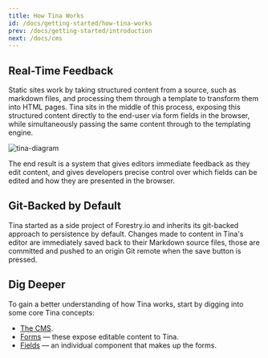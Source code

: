 ```yaml
---
title: How Tina Works
id: /docs/getting-started/how-tina-works
prev: /docs/getting-started/introduction
next: /docs/cms
---
```


## Real-Time Feedback

Static sites work by taking structured content from a source, such as markdown files, and processing them through a template to transform them into HTML pages. Tina sits in the middle of this process, exposing this structured content directly to the end-user via form fields in the browser, while simultaneously passing the same content through to the templating engine.

![tina-diagram](/img/how_tina_works_asset.png)

The end result is a system that gives editors immediate feedback as they edit content, and gives developers precise control over which fields can be edited and how they are presented in the browser.

## Git-Backed by Default

Tina started as a side project of Forestry.io and inherits its git-backed approach to persistence by default. Changes made to content in Tina's editor are immediately saved back to their Markdown source files, those are committed and pushed to an origin Git remote when the save button is pressed.

## Dig Deeper

To gain a better understanding of how Tina works, start by digging into some core Tina concepts:

- [The CMS](https://tinacms.org/docs/cms).
- [Forms](https://tinacms.org/docs/plugins/forms) — these expose editable content to Tina.
- [Fields](https://tinacms.org/docs/fields) — an individual component that makes up the forms.
